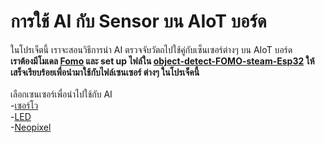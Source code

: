 # การใช้ AI กับ Sensor บน AIoT บอร์ด
ในโปรเจ็ตนี้ เราจะสอนวิธีการนำ AI ตรวจจับวัตถไปใช้คู่กับเซ็นเซอร์ต่างๆ บน AIoT บอร์ด <br/>
<strong>เราต้องมีโมเดล [Fomo](https://github.com/San279/AIoT_Board/blob/main/Readme-th.md) และ set up ไฟล์ใน [object-detect-FOMO-steam-Esp32](https://github.com/San279/AIoT_Board/blob/main/object-detect-FOMO-stream-Esp32/Readme-th.md) ให้เสร็จเรียบร้อยเพื่อนำมาใช้กับไฟล์เซนเซอร์ ต่างๆ ในโปรเจ็คนี้</strong>
<br/><br/>
เลือกเซนเซอร์เพื่อนำไปใช้กับ AI <br/>
-[เซอร์โว](google.com) <br/>
-[LED](google) <br/>
-[Neopixel](google.com) <br/>

